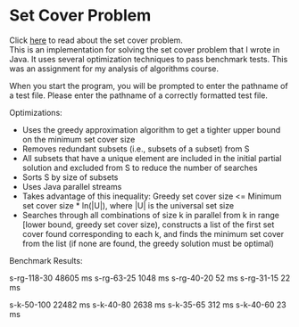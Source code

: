 # Set Cover Problem

Click [here](https://en.wikipedia.org/wiki/Set_cover_problem) to read about the set cover problem.  
This is an implementation for solving the set cover problem that I wrote in Java. It uses several optimization techniques to pass benchmark tests. This was an assignment for my analysis of algorithms course.

When you start the program, you will be prompted to enter the pathname of a test file. Please enter the pathname of a correctly formatted test file.

Optimizations:
- Uses the greedy approximation algorithm to get a tighter upper bound on the minimum set cover size
- Removes redundant subsets (i.e., subsets of a subset) from S
- All subsets that have a unique element are included in the initial partial solution and excluded from S to reduce the number of searches
- Sorts S by size of subsets
- Uses Java parallel streams
- Takes advantage of this inequality: Greedy set cover size <= Minimum set cover size * ln(|U|), where |U| is the universal set size
- Searches through all combinations of size k in parallel from k in range [lower bound, greedy set cover size), constructs a list of the first set cover found corresponding to each k, and finds the minimum set cover from the list (if none are found, the greedy solution must be optimal)

Benchmark Results:

s-rg-118-30 48605 ms
s-rg-63-25 1048 ms
s-rg-40-20 52 ms
s-rg-31-15 22 ms

s-k-50-100 22482 ms
s-k-40-80 2638 ms
s-k-35-65 312 ms
s-k-40-60 23 ms
